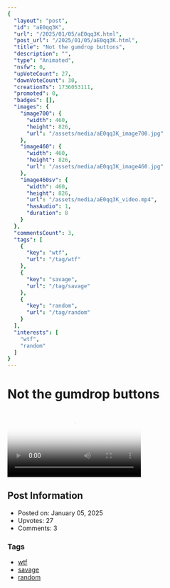 ```yaml
---
{
  "layout": "post",
  "id": "aE0qq3K",
  "url": "/2025/01/05/aE0qq3K.html",
  "post_url": "/2025/01/05/aE0qq3K.html",
  "title": "Not the gumdrop buttons",
  "description": "",
  "type": "Animated",
  "nsfw": 0,
  "upVoteCount": 27,
  "downVoteCount": 30,
  "creationTs": 1736053111,
  "promoted": 0,
  "badges": [],
  "images": {
    "image700": {
      "width": 460,
      "height": 826,
      "url": "/assets/media/aE0qq3K_image700.jpg"
    },
    "image460": {
      "width": 460,
      "height": 826,
      "url": "/assets/media/aE0qq3K_image460.jpg"
    },
    "image460sv": {
      "width": 460,
      "height": 826,
      "url": "/assets/media/aE0qq3K_video.mp4",
      "hasAudio": 1,
      "duration": 8
    }
  },
  "commentsCount": 3,
  "tags": [
    {
      "key": "wtf",
      "url": "/tag/wtf"
    },
    {
      "key": "savage",
      "url": "/tag/savage"
    },
    {
      "key": "random",
      "url": "/tag/random"
    }
  ],
  "interests": [
    "wtf",
    "random"
  ]
}
---
```


# Not the gumdrop buttons

<video controls playsinline loop poster="/assets/media/aE0qq3K_image460.jpg">
  <source src="/assets/media/aE0qq3K_video.mp4" type="video/mp4">
  Your browser does not support the video tag.
</video>

## Post Information

- Posted on: January 05, 2025
- Upvotes: 27
- Comments: 3

### Tags

- [wtf](/tag/wtf)
- [savage](/tag/savage)
- [random](/tag/random)
